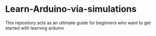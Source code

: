 # Learn-Arduino-via-simulations
This repository acts as an ultimate guide for beginners who want to get started with learning arduino
